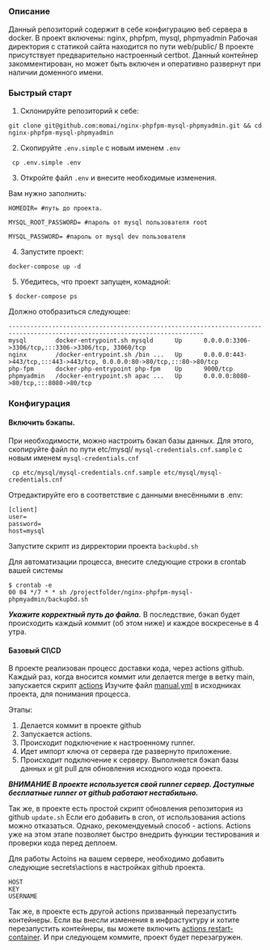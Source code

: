 #  

### Описание
Данный репозиторий содержит в себе конфигурацию веб сервера в docker. В проект включены: nginx, phpfpm, mysql, phpmyadmin
Рабочая директория с статикой сайта находится по пути web/public/
В проекте присутствует предварительно настроенный certbot. Данный контейнер закомментирован, но может быть включен и оперативно развернут при наличии доменного имени.

### Быстрый старт

1. Склонируйте репозиторий к себе:

  ```git clone git@github.com:momai/nginx-phpfpm-mysql-phpmyadmin.git && cd nginx-phpfpm-mysql-phpmyadmin ```
  
2. Скопируйте ```.env.simple``` с новым именем ```.env```
  
  ``` cp .env.simple .env```
  
3. Откройте файл ```.env``` и внесите необходимые изменения. 
  
  Вам нужно заполнить:
  
  ```
  HOMEDIR= #путь до проекта.
  
  MYSQL_ROOT_PASSWORD= #пароль от mysql пользователя root
  
  MYSQL_PASSWORD= #пароль от mysql dev пользователя
  ```
  
  
4.  Запустите проект:
  
  ```docker-compose up -d```
  
5. Убедитесь, что проект запущен, комадной:
  
```$ docker-compose ps```

Должно отобразиться следующее:

```Name                 Command               State                                   Ports
----------------------------------------------------------------------------------------------------------------------------
mysql        docker-entrypoint.sh mysqld      Up      0.0.0.0:3306->3306/tcp,:::3306->3306/tcp, 33060/tcp
nginx        /docker-entrypoint.sh /bin ...   Up      0.0.0.0:443->443/tcp,:::443->443/tcp, 0.0.0.0:80->80/tcp,:::80->80/tcp
php-fpm      docker-php-entrypoint php-fpm    Up      9000/tcp
phpmyadmin   /docker-entrypoint.sh apac ...   Up      0.0.0.0:8080->80/tcp,:::8080->80/tcp
```


### Конфигурация

#### Включить бэкапы.

При необходимости, можно настроить бэкап базы данных. Для этого, скопируйте файл по пути etc/mysql/ ```mysql-credentials.cnf.sample``` с новым именем ```mysql-credentials.cnf```

``` cp etc/mysql/mysql-credentials.cnf.sample etc/mysql/mysql-credentials.cnf```

Отредактируйте его в соответствие с данными внесёнными в .env:
```
[client]
user=
password=
host=mysql
```

Запустите скрипт из дирректории проекта ```backupbd.sh```

Для автоматизации процесса, внесите следующие строки в crontab вашей системы
```
$ crontab -e
00 04 */7 * * sh /projectfolder/nginx-phpfpm-mysql-phpmyadmin/backupbd.sh
```
***Укажите корректный путь до файла.*** В последствие, бэкап будет происходить каждый коммит (об этом ниже) и каждое воскресенье в 4 утра.


#### Базовый CI\CD

В проекте реализован процесс доставки кода, через actions github. Каждый раз, когда вносится коммит или делается merge в ветку main, запускается скрипт [actions](https://github.com/momai/nginx-phpfpm-mysql-phpmyadmin/actions/workflows/manual.yml)
Изучите файл [manual.yml](https://github.com/momai/nginx-phpfpm-mysql-phpmyadmin/blob/main/.github/workflows/manual.yml) в исходниках проекта, для понимания процесса.

Этапы:
1. Делается коммит в проекте github
2. Запускается actions.
3. Происходит подключение к настроенному runner.
4. Идет импорт ключа от сервера где развернуто приложение.
5. Происходит подключение к серверу. Выполняется бэкап базы данных и  git pull для обновления исходного кода проекта.

***ВНИМАНИЕ В проекте используется свой runner сервер. Доступные бесплатные runner от github работают нестабильно.***

Так же, в проекте есть простой скрипт обновления репозитория из github ```update.sh``` Если его добавить в cron, от использования actions можно отказаться. Однако, рекомендуемый способ - actions.
Actions уже на этом этапе позволяет быстро внедрить функции тестирования и проверки кода перед деплоем.

Для работы Actoins на вашем сервере, необходимо добавить следующие secrets\actions в настройках github проекта.
```
HOST
KEY
USERNAME
```

Так же, в проекте есть другой actions призванный перезапустить контейнеры. Если вы внесли изменения в инфрастуктуру и хотите перезапустить контейнеры, вы можете включить [actions restart-container](https://github.com/momai/nginx-phpfpm-mysql-phpmyadmin/blob/main/.github/workflows/restart-container.yml). И при следующем коммите, проект будет перезагружен. 




